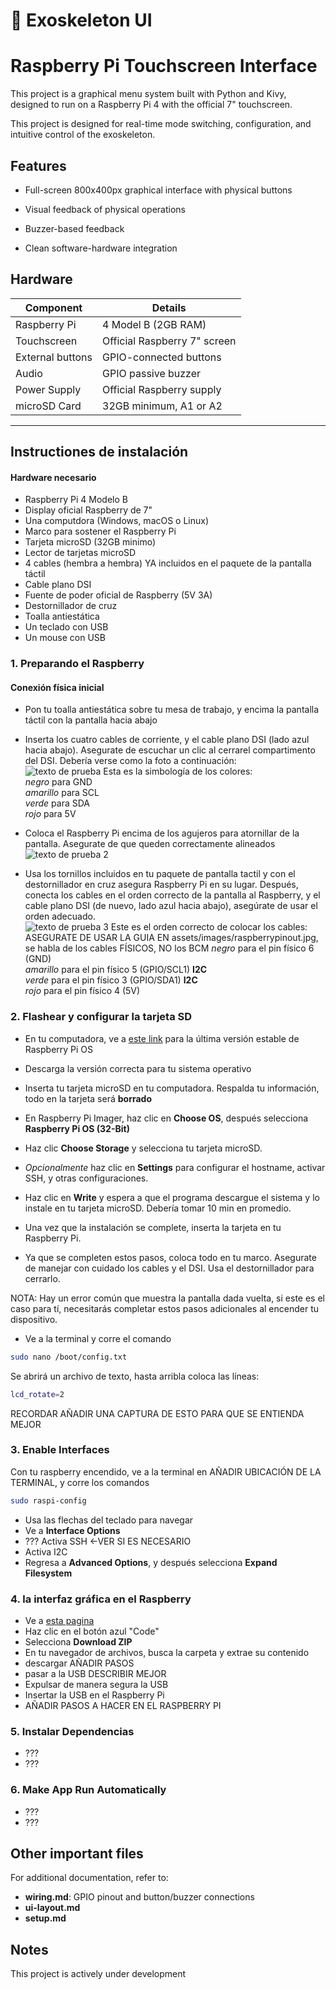 # 🦾 Exoskeleton UI
# Raspberry Pi Touchscreen Interface
This project is a graphical menu system built with Python and Kivy, designed to run on a Raspberry Pi 4 with the official 7" touchscreen.

This project is designed for real-time mode switching, configuration, and intuitive control of the exoskeleton.

## Features
- Full-screen 800x400px graphical interface with physical buttons

- Visual feedback of physical operations

- Buzzer-based feedback

- Clean software-hardware integration

## Hardware
| Component            | Details                          |
| ---------------------|----------------------------------|
| Raspberry Pi         | 4 Model B (2GB RAM)              |
| Touchscreen          | Official Raspberry 7" screen     |
| External buttons     | GPIO-connected buttons           |
| Audio                | GPIO passive buzzer              |
| Power Supply         | Official Raspberry supply        |
| microSD Card         | 32GB minimum, A1 or A2           |
-----------------------------------------------------------

## Instructiones de instalación

#### Hardware necesario
- Raspberry Pi 4 Modelo B
- Display oficial Raspberry de 7"
- Una computdora (Windows, macOS o Linux)
- Marco para sostener el Raspberry Pi
- Tarjeta microSD (32GB minimo)
- Lector de tarjetas microSD
- 4 cables (hembra a hembra) YA incluidos en el paquete de la pantalla táctil
- Cable plano DSI 
- Fuente de poder oficial de Raspberry (5V 3A)
- Destornillador de cruz
- Toalla antiestática
- Un teclado con USB
- Un mouse con USB

### 1.  Preparando el Raspberry

#### Conexión física inicial  

- Pon tu toalla antiestática sobre tu mesa de trabajo, y encima la pantalla táctil con la pantalla hacia abajo
- Inserta los cuatro cables de corriente, y el cable plano DSI (lado azul hacia abajo). Asegurate de escuchar un clic al cerrarel compartimento del DSI. Debería verse como la foto a continuación:  
![texto de prueba](assets/images/touchscreen-connection.jpg)
Esta es la simbología de los colores:  
*negro* para GND  
*amarillo* para SCL  
*verde* para SDA  
*rojo* para 5V  

- Coloca el Raspberry Pi encima de los agujeros para atornillar de la pantalla. Asegurate de que queden correctamente alineados
![texto de prueba 2](assets/images/raspberry-on-top-of-touchscreen.jpg)

- Usa los tornillos incluidos en tu paquete de pantalla tactil y con el destornillador en cruz asegura Raspberry Pi en su lugar. Después, conecta los cables en el orden correcto de la pantalla al Raspberry, y el cable plano DSI (de nuevo, lado azul hacia abajo), asegúrate de usar el orden adecuado.  
![texto de prueba 3](assets/images/raspberry-and-touchscreen-connection.jpg)
Este es el orden correcto de colocar los cables:  
ASEGURATE DE USAR LA GUIA EN assets/images/raspberrypinout.jpg, se habla de los cables FÍSICOS, NO los BCM
*negro* para el pin físico 6 (GND)  
*amarillo* para el pin físico 5 (GPIO/SCL1) **I2C**  
*verde* para el pin físico 3 (GPIO/SDA1) **I2C**  
*rojo* para el pin físico 4 (5V)  

### 2. Flashear y configurar la tarjeta SD
- En tu computadora, ve a [este link](https://www.raspberrypi.com/software/) para la última versión estable de Raspberry Pi OS
- Descarga la versión correcta para tu sistema operativo
- Inserta tu tarjeta microSD en tu computadora. Respalda tu información, todo en la tarjeta será **borrado**
- En Raspberry Pi Imager, haz clic en **Choose OS**, después selecciona **Raspberry Pi OS (32-Bit)**
- Haz clic **Choose Storage** y selecciona tu tarjeta microSD.
- *Opcionalmente* haz clic en **Settings** para configurar el hostname, activar SSH, y otras configuraciones.
- Haz clic en **Write** y espera a que el programa descargue el sistema y lo instale en tu tarjeta microSD. Debería tomar 10 min en promedio.
- Una vez que la instalación se complete, inserta la tarjeta en tu Raspberry Pi.

- Ya que se completen estos pasos, coloca todo en tu marco. Asegurate de manejar con cuidado los cables y el DSI. Usa el destornillador para cerrarlo.

NOTA: Hay un error común que muestra la pantalla dada vuelta, si este es el caso para tí, necesitarás completar estos pasos adicionales al encender tu dispositivo.
- Ve a la terminal y corre el comando
```bash
sudo nano /boot/config.txt
```
Se abrirá un archivo de texto, hasta arribla coloca las líneas:
```bash
lcd_rotate=2
```
RECORDAR AÑADIR UNA CAPTURA DE ESTO PARA QUE SE ENTIENDA MEJOR

### 3. Enable Interfaces
Con tu raspberry encendido, ve a la terminal en AÑADIR UBICACIÓN DE LA TERMINAL, y corre los comandos
```bash
sudo raspi-config
```
- Usa las flechas del teclado para navegar
- Ve a **Interface Options**
- ??? Activa SSH <-VER SI ES NECESARIO
- Activa I2C
- Regresa a **Advanced Options**, y después selecciona **Expand Filesystem**

### 4.  la interfaz gráfica en el Raspberry
- Ve a [esta pagina](https://github.com/TrashBandit9811/Exoskeleton-UI)
- Haz clic en el botón azul "Code"
- Selecciona **Download ZIP**
- En tu navegador de archivos, busca la carpeta y extrae su contenido
- descargar AÑADIR PASOS
- pasar a la USB DESCRIBIR MEJOR
- Expulsar de manera segura la USB
- Insertar la USB en el Raspberry Pi
- AÑADIR PASOS A HACER EN EL RASPBERRY PI

### 5. Instalar Dependencias
- ???
- ???

### 6. Make App Run Automatically
- ???
- ???

## Other important files
For additional documentation, refer to:
- **wiring.md**: GPIO pinout and button/buzzer connections
- **ui-layout.md**
- **setup.md**


## Notes
This project is actively under development
